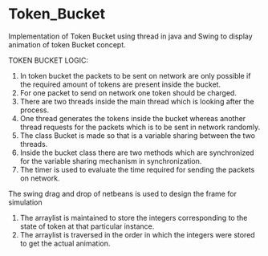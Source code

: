 # Token_Bucket
Implementation of Token Bucket using thread in java and Swing to display animation of token Bucket concept.

TOKEN  BUCKET LOGIC:

1.	In token bucket the packets to be sent on network are only possible if the required amount of tokens are present inside the bucket.
2.	For one packet to send on network one token should be charged.
3.	There are two threads inside the main thread which is looking after the process.
4.	One thread generates the tokens inside the bucket whereas another thread requests for the packets which is to be sent in network randomly.
5.	The class Bucket is made so that is a variable sharing between the two threads.
6.	Inside the bucket class there are two methods which are synchronized for the variable sharing mechanism in synchronization.
7.	The timer is used to evaluate the time required for sending the packets on network.



The swing drag and drop of netbeans is used to design the frame for simulation
1.  The arraylist is maintained to store the integers corresponding to the state of token at that particular instance.
2.  The arraylist is traversed in the order in which the integers were stored to get the actual animation.
